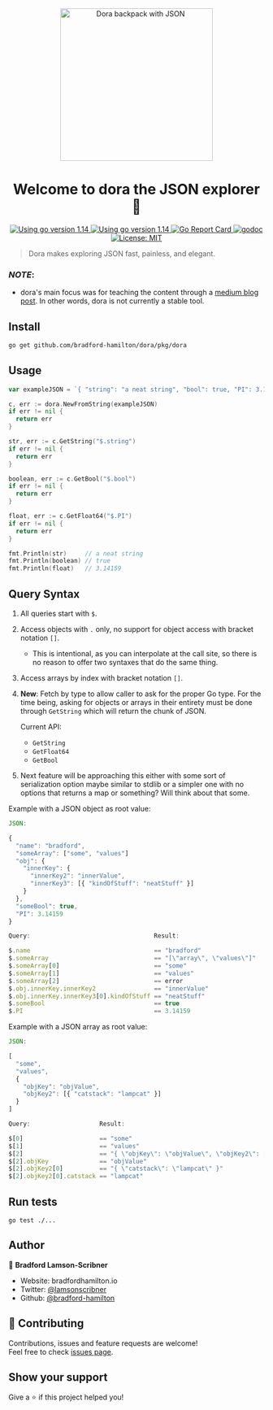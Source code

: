 <div align="center">
  <img
    alt="Dora backpack with JSON"
    src="./dora.png"
    height="300px"
  />
</div>
<h1 align="center">Welcome to dora the JSON explorer 👋</h1>
<p align="center">
  <a href="https://golang.org/dl" target="_blank">
    <img alt="Using go version 1.14" src="https://img.shields.io/badge/go-1.14-9cf.svg" />
  </a>
  <a href="https://travis-ci.com/bradford-hamilton/dora" target="_blank">
    <img alt="Using go version 1.14" src="https://travis-ci.com/bradford-hamilton/dora.svg?branch=master" />
  </a>
  <a href="https://goreportcard.com/report/github.com/bradford-hamilton/dora" target="_blank">
    <img alt="Go Report Card" src="https://goreportcard.com/badge/github.com/bradford-hamilton/dora/pkg" />
  </a>
  <a href="https://godoc.org/github.com/bradford-hamilton/dora/pkg" target="_blank">
    <img alt="godoc" src="https://godoc.org/github.com/bradford-hamilton/dora/pkg?status.svg" />
  </a>
  <a href="#" target="_blank">
    <img alt="License: MIT" src="https://img.shields.io/badge/License-MIT-yellow.svg" />
  </a>
</p>

> Dora makes exploring JSON fast, painless, and elegant.

### **_NOTE_**:
- dora's main focus was for teaching the content through a [medium blog post](https://medium.com/@bradford_hamilton/building-a-json-parser-and-query-tool-with-go-8790beee239a). In other words, dora is not currently a stable tool.

## Install

```sh
go get github.com/bradford-hamilton/dora/pkg/dora
```

## Usage
```go
var exampleJSON = `{ "string": "a neat string", "bool": true, "PI": 3.14159 }`

c, err := dora.NewFromString(exampleJSON)
if err != nil {
  return err
}

str, err := c.GetString("$.string")
if err != nil {
  return err
}

boolean, err := c.GetBool("$.bool")
if err != nil {
  return err
}

float, err := c.GetFloat64("$.PI")
if err != nil {
  return err
}

fmt.Println(str)     // a neat string
fmt.Println(boolean) // true
fmt.Println(float)   // 3.14159
```

## Query Syntax

1. All queries start with `$`.

2. Access objects with `.` only, no support for object access with bracket notation `[]`.
    - This is intentional, as you can interpolate at the call site, so there is no reason to offer two syntaxes that do the same thing.

3. Access arrays by index with bracket notation `[]`.

4. **New**: Fetch by type to allow caller to ask for the proper Go type. For the time being, asking for objects or arrays in their entirety must be done through `GetString` which will return the chunk of JSON.
    
    Current API:
    - `GetString`
    - `GetFloat64`
    - `GetBool`

5. Next feature will be approaching this either with some sort of serialization option maybe similar to stdlib or a simpler one with no options that returns a map or something? Will think about that some.

 Example with a JSON object as root value:
```js
JSON:

{
  "name": "bradford",
  "someArray": ["some", "values"]
  "obj": {
    "innerKey": {
      "innerKey2": "innerValue",
      "innerKey3": [{ "kindOfStuff": "neatStuff" }]
    }
  },
  "someBool": true,
  "PI": 3.14159
}

Query:                                  Result:

$.name                                  == "bradford"
$.someArray                             == "[\"array\", \"values\"]"
$.someArray[0]                          == "some"
$.someArray[1]                          == "values"
$.someArray[2]                          == error
$.obj.innerKey.innerKey2                == "innerValue"
$.obj.innerKey.innerKey3[0].kindOfStuff == "neatStuff"
$.someBool                              == true
$.PI                                    == 3.14159
```

 Example with a JSON array as root value:
```js
JSON:

[
  "some",
  "values",
  {
    "objKey": "objValue",
    "objKey2": [{ "catstack": "lampcat" }]
  }
]

Query:                   Result:

$[0]                     == "some"
$[1]                     == "values"
$[2]                     == "{ \"objKey\": \"objValue\", \"objKey2\": [{ \"catstack\": \"lampcat\" }] }"
$[2].objKey              == "objValue"
$[2].objKey2[0]          == "{ \"catstack\": \"lampcat\" }"
$[2].objKey2[0].catstack == "lampcat"
```

## Run tests

```shs
go test ./...
```

## Author

👤 **Bradford Lamson-Scribner**

* Website: bradfordhamilton.io
* Twitter: [@lamsonscribner](https://twitter.com/lamsonscribner)
* Github: [@bradford-hamilton](https://github.com/bradford-hamilton)

## 🤝 Contributing

Contributions, issues and feature requests are welcome!<br />Feel free to check [issues page](https://github.com/bradford-hamilton/dora/issues). 

## Show your support

Give a ⭐️ if this project helped you!

